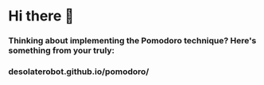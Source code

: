 # Hi there 👋
### Thinking about implementing the Pomodoro technique? Here's something from your truly:
### desolaterobot.github.io/pomodoro/

